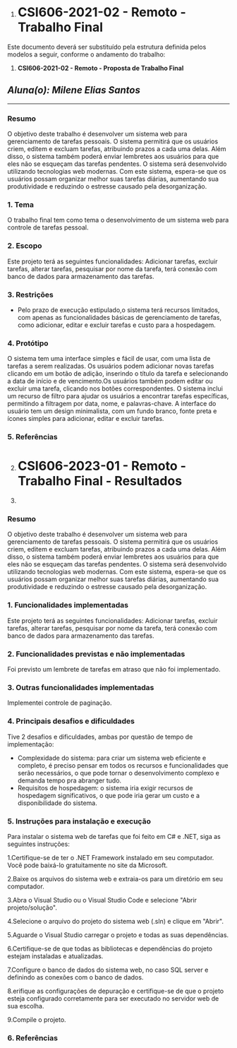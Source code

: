 1. # **CSI606-2021-02 - Remoto - Trabalho Final**

Este documento deverá ser substituído pela estrutura definida pelos modelos a seguir, conforme o andamento do trabalho:

1.  **CSI606-2021-02 - Remoto - Proposta de Trabalho Final**

## *Aluna(o): Milene Elias Santos*

--------------

<!-- Descrever um resumo sobre o trabalho. -->

### Resumo

O objetivo deste trabalho é desenvolver um sistema web para gerenciamento de tarefas pessoais. O sistema permitirá que os usuários criem, editem e excluam tarefas, atribuindo prazos a cada uma delas. Além disso, o sistema também poderá enviar lembretes aos usuários para que eles não se esqueçam das tarefas pendentes. O sistema será desenvolvido utilizando tecnologias web modernas. Com este sistema, espera-se que os usuários possam organizar melhor suas tarefas diárias, aumentando sua produtividade e reduzindo o estresse causado pela desorganização.


<!-- Apresentar o tema. -->
### 1. Tema

  O trabalho final tem como tema o desenvolvimento de um sistema web para controle de tarefas pessoal.

<!-- Descrever e limitar o escopo da aplicação. -->
### 2. Escopo

  Este projeto terá as seguintes funcionalidades: Adicionar tarefas, excluir tarefas, alterar tarefas, pesquisar por nome da tarefa, terá conexão com banco de dados para armazenamento das tarefas.

<!-- Apresentar restrições de funcionalidades e de escopo. -->
### 3. Restrições
- Pelo prazo de execução estipulado,o sistema terá recursos limitados, com apenas as funcionalidades básicas de gerenciamento de tarefas, como adicionar, editar e excluir tarefas e custo para a hospedagem.

<!-- Construir alguns protótipos para a aplicação, disponibilizá-los no Github e descrever o que foi considerado. //-->
### 4. Protótipo
O sistema tem uma interface simples e fácil de usar, com uma lista de tarefas a serem realizadas. Os usuários podem adicionar novas tarefas clicando em um botão de adição, inserindo o título da tarefa e selecionando a data de início e de vencimento.Os usuários também podem editar ou excluir uma tarefa, clicando nos botões correspondentes. O sistema inclui um recurso de filtro para ajudar os usuários a encontrar tarefas específicas, permitindo a filtragem por data, nome, e palavras-chave. A interface do usuário tem um design minimalista, com um fundo branco, fonte preta e ícones simples para adicionar, editar e excluir tarefas. 

### 5. Referências


2. # **CSI606-2023-01 - Remoto - Trabalho Final - Resultados**
3. 
### Resumo
O objetivo deste trabalho é desenvolver um sistema web para gerenciamento de tarefas pessoais. O sistema permitirá que os usuários criem, editem e excluam tarefas, atribuindo prazos a cada uma delas. Além disso, o sistema também poderá enviar lembretes aos usuários para que eles não se esqueçam das tarefas pendentes. O sistema será desenvolvido utilizando tecnologias web modernas. Com este sistema, espera-se que os usuários possam organizar melhor suas tarefas diárias, aumentando sua produtividade e reduzindo o estresse causado pela desorganização.

### 1. Funcionalidades implementadas

  Este projeto terá as seguintes funcionalidades: Adicionar tarefas, excluir tarefas, alterar tarefas, pesquisar por nome da tarefa, terá conexão com banco de dados para armazenamento das tarefas.
  
### 2. Funcionalidades previstas e não implementadas
Foi previsto um lembrete de tarefas em atraso que não foi implementado.

### 3. Outras funcionalidades implementadas
Implementei controle de paginação.

### 4. Principais desafios e dificuldades
Tive 2 desafios e dificuldades, ambas por questão de tempo de implementação:
- Complexidade do sistema: para criar um sistema web eficiente e completo, é preciso pensar em todos os recursos e funcionalidades que serão necessários, o que pode tornar o desenvolvimento complexo e demanda tempo pra abranger tudo. 
- Requisitos de hospedagem: o sistema iria exigir recursos de hospedagem significativos, o que pode iria gerar um custo e a disponibilidade do sistema.

### 5. Instruções para instalação e execução
Para instalar o sistema web  de tarefas que foi feito em C# e .NET, siga as seguintes instruções:

1.Certifique-se de ter o .NET Framework instalado em seu computador. Você pode baixá-lo gratuitamente no site da Microsoft.

2.Baixe os arquivos do sistema web e extraia-os para um diretório em seu computador.

3.Abra o Visual Studio ou o Visual Studio Code e selecione "Abrir projeto/solução".

4.Selecione o arquivo do projeto do sistema web (.sln) e clique em "Abrir".

5.Aguarde o Visual Studio carregar o projeto e todas as suas dependências.

6.Certifique-se de que todas as bibliotecas e dependências do projeto estejam instaladas e atualizadas.

7.Configure o banco de dados do sistema web, no caso SQL server e definindo as conexões com o banco de dados.

8.erifique as configurações de depuração e certifique-se de que o projeto esteja configurado corretamente para ser executado no servidor web de sua escolha.

9.Compile o projeto.
### 6. Referências
<!-- Referências podem ser incluídas, caso necessário. Utilize o padrão ABNT. -->
